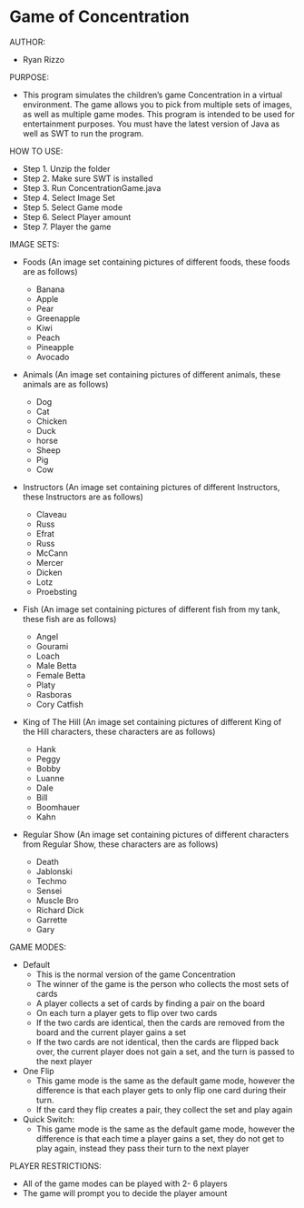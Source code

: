 # Game of Concentration

AUTHOR:
- Ryan Rizzo

PURPOSE:
- This program simulates the children’s game Concentration in a virtual environment. The game allows you to pick from multiple sets of images, as well as multiple game modes. This program is intended to be used for entertainment purposes. You must have the latest version of Java as well as SWT to run the program.

HOW TO USE:
- Step 1. Unzip the folder
- Step 2. Make sure SWT is installed
- Step 3. Run ConcentrationGame.java
- Step 4. Select Image Set
- Step 5. Select Game mode
- Step 6. Select Player amount
- Step 7. Player the game

IMAGE SETS:
- Foods (An image set containing pictures of different foods, these foods are as follows)
	- Banana
	- Apple
	- Pear
	- Greenapple
	- Kiwi
	- Peach
	- Pineapple
	- Avocado

- Animals (An image set containing pictures of different animals, these animals are as follows)
	- Dog
	- Cat
	- Chicken
	- Duck
	- horse
	- Sheep
	- Pig
	- Cow

- Instructors (An image set containing pictures of different Instructors, these Instructors are as follows)
	- Claveau
	- Russ
	- Efrat
	- Russ
	- McCann
	- Mercer
	- Dicken
	- Lotz
	- Proebsting

- Fish (An image set containing pictures of different fish from my tank, these fish are as follows)
	- Angel
	- Gourami
	- Loach
	- Male Betta
	- Female Betta
	- Platy
	- Rasboras
	- Cory Catfish

- King of The Hill (An image set containing pictures of different King of the Hill characters, these characters are as follows)
	- Hank
	- Peggy
	- Bobby
	- Luanne
	- Dale
	- Bill
	- Boomhauer
	- Kahn
- Regular Show (An image set containing pictures of different characters from Regular Show, these characters are as follows)
	- Death
	- Jablonski
	- Techmo
	- Sensei
	- Muscle Bro
	- Richard Dick
	- Garrette
	- Gary
		
GAME MODES:
- Default
	- This is the normal version of the game Concentration
	- The winner of the game is the person who collects the most sets of cards
	- A player collects a set of cards by finding a pair on the board
	- On each turn a player gets to flip over two cards
	- If the two cards are identical, then the cards are removed from the board and the current player gains a set
	- If the two cards are not identical, then the cards are flipped back over, the current player does not gain a set, and the turn is passed to the next player
- One Flip
	- This game mode is the same as the default game mode, however the difference is that each player gets to only flip one card during their turn.
	- If the card they flip creates a pair, they collect the set and play again
- Quick Switch:
	- This game mode is the same as the default game mode, however the difference is that each time a player gains a set, they do not get to play again, instead they pass their turn to the next player
		  
PLAYER RESTRICTIONS:
- All of the game modes can be played with 2- 6 players
- The game will prompt you to decide the player amount 
